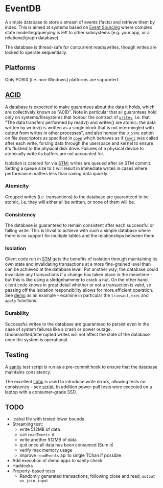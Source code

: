 # EventDB

A simple database to store a stream of events (facts) and retrieve them by
index. This is aimed at systems based on
[Event Sourcing](https://martinfowler.com/eaaDev/EventSourcing.html) where
complex state modelling/querying is left to other subsystems (e.g. your app, or
a relational/graph database).

The database is thread-safe for concurrent reads/writes, though writes are
locked to operate sequentially.

## Platforms
Only POSIX (i.e. non-Windows) platforms are supported.


## [ACID](https://en.wikipedia.org/wiki/ACID)
A database is expected to make guarantees about the data it holds, which are
collectively known as "ACID". Note in particular that all guarantees hold only
on systems/filesystems that honour the contract of
[`writev`](http://man7.org/linux/man-pages/man2/writev.2.html), i.e. that "The
data transfers performed by readv() and writev() are atomic: the data written by
writev() is written as a single block that is not intermingled with output from
writes in other processes", and also honour the `O_SYNC` option on file
descriptors as specified in
[`open`](http://man7.org/linux/man-pages/man2/open.2.html) which behaves as if
[`fsync`](http://man7.org/linux/man-pages/man2/fdatasync.2.html) was called
after each write, forcing data through the userspace and kernel to ensure it's
flushed to the physical disk drive. Failures of a physical device to atomically
write its buffers are not accounted for.

Isolation is catered for via [STM](https://hackage.haskell.org/package/stm);
writes are queued after an STM commit. Setting a queue size to `1` will result
in immediate writes in cases where performance matters less than saving data
quickly.

### Atomicity
Grouped writes (i.e. transactions) to the database are guaranteed to be atomic,
i.e. they will either all be written, or none of them will be.

### Consistency
The database is guaranteed to remain consistent after each successful or failing
write. This is trivial to achieve with such a simple database where there is no
support for multiple tables and the relationships between them.

### Isolation
Client code run in [STM](https://hackage.haskell.org/package/stm) gets the
benefits of isolation through maintaining its own state and invalidating
transactions at a more fine-grained level than can be achieved at the database
level. Put another way; the database could invalidate any transactions if a
change has taken place in the meantime - but this is like using a sledgehammer
to crack a nut. On the other hand, client code knows in great detail whether or
not a transaction is valid, so passing off the isolation responsibility allows
for more efficient operation. See [demo](app-bank-acct-demo/Main.hs) as an
example - examine in particular the `transact`, `exec` and `apply` functions.

### Durability
Successful writes to the database are guaranteed to persist even in the case of
system failures like a crash or power outage. Uncommitted/interrupted writes
will not affect the state of the database once the system is operational.

## Testing
A [sanity](test/sanity.sh) test script is run as a pre-commit hook to ensure
that the database maintains consistency.

The excellent [libfiu](https://blitiri.com.ar/p/libfiu/) is used to introduce
write errors, allowing tests on consistency - see
[script](test/eventdb-acd-test.sh). In addition power-pull tests were executed
on a laptop with a consumer-grade SSD.

## TODO
- .cabal file with tested lower bounds
- Streaming test:
  - write 512MB of data
  - call `readEvents 0`
  - write another 512MB of data
  - quit once all data has been consumed (Sum it)
  - verify max memory usage
  - improve `readEvents` api to single TChan if possible
- Add execution of demo apps to sanity check
- Haddocks
- Property-based tests
  - Randomly generated transactions, following close and read,
    `output == join input`
